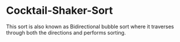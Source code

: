 # Cocktail-Shaker-Sort
This sort is also known as Bidirectional bubble sort where it traverses through both the directions and performs sorting.
